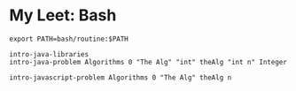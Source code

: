 


# My Leet: Bash

    export PATH=bash/routine:$PATH

    intro-java-libraries
    intro-java-problem Algorithms 0 "The Alg" "int" theAlg "int n" Integer

    intro-javascript-problem Algorithms 0 "The Alg" theAlg n

